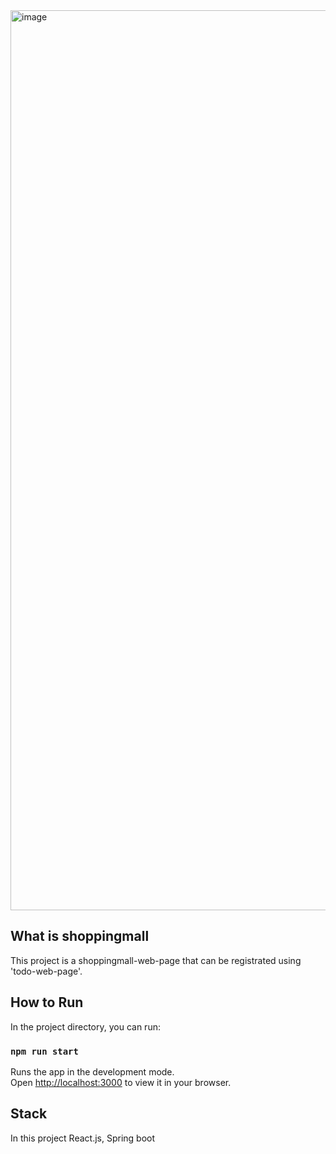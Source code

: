 <img width="1440" alt="image" src="https://user-images.githubusercontent.com/62174377/175550928-28338693-10ba-4260-9c03-e2e3eabb0cc2.png">

## What is shoppingmall

This project is a shoppingmall-web-page that can be registrated using 'todo-web-page'.


## How to Run

In the project directory, you can run:

### `npm run start`

Runs the app in the development mode.\
Open [http://localhost:3000](http://localhost:3000) to view it in your browser.

## Stack

In this project
React.js, Spring boot
